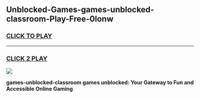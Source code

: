 
## Unblocked-Games-games-unblocked-classroom-Play-Free-0lonw
<h3>
<a href="https://premium76.site?title=games-unblocked-classroom&ref=20A">CLICK TO PLAY</a></h3>
<hr>

<h3>
<a href="https://premium76.site?title=games-unblocked-classroom&ref=20A">CLICK 2 PLAY</a>
  
</h3>

<a href="https://premium76.site?title=games-unblocked-classroom&ref=20A"><img src="https://clearcache.store/games.png"></a>


**games-unblocked-classroom games unblocked: Your Gateway to Fun and Accessible Online Gaming**
